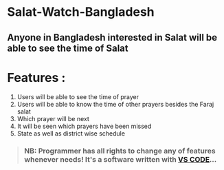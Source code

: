 # Salat-Watch-Bangladesh
## Anyone in Bangladesh interested in Salat will be able to see the time of Salat

# Features : 
1. Users will be able to see the time of prayer
2. Users will be able to know the time of other prayers besides the Faraj salat
3. Which prayer will be next
4. It will be seen which prayers have been missed
5. State as well as district wise schedule

> ### NB: Programmer has all rights to change any of features whenever needs! It's a software written with [VS CODE](https://en.wikipedia.org/wiki/Visual_Studio_Code)...
